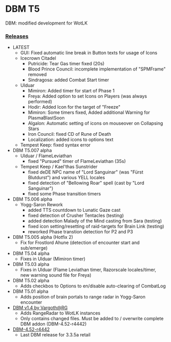 # DBM T5
DBM: modified development for WotLK

### [Releases](https://github.com/telkar-rg/wow-DBM-dev/releases)
- LATEST
  - GUI: Fixed automatic line break in Button texts for usage of Icons
  - Icecrown Citadel
    - Putricide: Tear Gas timer fixed (20s)
    - Blood Prince Council: incomplete implementation of "SPMFrame" removed
    - Sindragosa: added Combat Start timer
  - Ulduar
    - Mimiron: Added timer for start of Phase 1
    - Freya: Added option to set Icons on Players (was always performed)
    - Hodir: Added Icon for the target of "Freeze"
    - Mimiron: Some timers fixed, Added additional Warning for PlasmaBlastSoon
    - Algalon: Automatic setting of icons on mouseover on Collapsing Stars
    - Iron Council: fixed CD of Rune of Death
    - Localization: added icons to options text
  - Tempest Keep: fixed syntax error
- DBM T5.007 alpha
  - Ulduar / FlameLeviathan
    - fixed "Pursued" timer of FlameLeviathan (35s)
  - Tempest Keep / Kael'thas Sunstrider
    - fixed deDE NPC name of "Lord Sanguinar" (was "Fürst Blutdurst") and various YELL locales
    - fixed detection of "Bellowing Roar" spell (cast by "Lord Sanguinar")
    - fixed some Phase transition timers
- DBM T5.006 alpha
  - Yogg-Saron Rework
    - added TTS countdown to Lunatic Gaze cast
    - fixed detection of Crusher Tentacles (testing)
    - added detection Malady of the Mind casting from Sara (testing)
    - fixed icon setting/resetting of raid-targets for Brain Link (testing)
    - reworked Phase transtion detection for P2 and P3
- DBM T5.005 alpha (Hotfix 2)
  - Fix for Frostlord Ahune (detection of encounter start and sub/emerge)
- DBM T5.04 alpha
  - Fixes in Ulduar (Mimiron timer)
- DBM T5.03 alpha
  - Fixes in Ulduar (Flame Leviathan timer, Razorscale locales/timer, new warning sound file for Freya)
- DBM T5.02 alpha
  - Adds checkbos to Options to en/disable auto-clearing of CombatLog
- DBM T5.01 alpha
  - Adds position of brain portals to range radar in Yogg-Saron encounter
- [DBM v1.4 by Vargoth@RG](https://github.com/telkar-rg/wow-DBM-dev/releases/tag/v1.4)
  - Adds RangeRadar to WotLK instances
  - Only contains changed files. Must be added to / overwrite complete DBM addon (DBM-4.52-r4442)
- [DBM-4.52-r4442](https://github.com/telkar-rg/wow-DBM-dev/releases/tag/base)
  - Last DBM release for 3.3.5a retail
